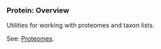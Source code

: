 ### Protein: Overview

Utilities for working with proteomes and taxon lists.

See: [Proteomes](./proteomes.md).


